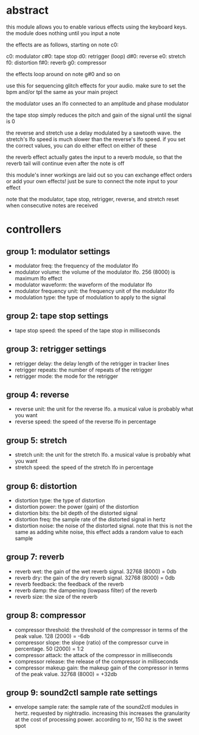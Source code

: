 # abstract

this module allows you to enable various effects using the keyboard keys. the module does nothing until you input a note

the effects are as follows, starting on note c0:

c0: modulator
c#0: tape stop
d0: retrigger (loop)
d#0: reverse
e0: stretch
f0: distortion
f#0: reverb
g0: compressor

the effects loop around on note g#0 and so on

use this for sequencing glitch effects for your audio. make sure to set the bpm and/or tpl the same as your main project

the modulator uses an lfo connected to an amplitude and phase modulator

the tape stop simply reduces the pitch and gain of the signal until the signal is 0

the reverse and stretch use a delay modulated by a sawtooth wave. the stretch's lfo speed is much slower than the reverse's lfo speed. if you set the correct values, you can do either effect on either of these

the reverb effect actually gates the input to a reverb module, so that the reverb tail will continue even after the note is off

this module's inner workings are laid out so you can exchange effect orders or add your own effects! just be sure to connect the note input to your effect

note that the modulator, tape stop, retrigger, reverse, and stretch reset when consecutive notes are received

# controllers

## group 1: modulator settings

- modulator freq: the frequency of the modulator lfo
- modulator volume: the volume of the modulator lfo. 256 (8000) is maximum lfo effect
- modulator waveform: the waveform of the modulator lfo
- modulator frequency unit: the frequency unit of the modulator lfo
- modulation type: the type of modulation to apply to the signal

## group 2: tape stop settings

- tape stop speed: the speed of the tape stop in milliseconds

## group 3: retrigger settings

- retrigger delay: the delay length of the retrigger in tracker lines
- retrigger repeats: the number of repeats of the retrigger
- retrigger mode: the mode for the retrigger

## group 4: reverse

- reverse unit: the unit for the reverse lfo. a musical value is probably what you want
- reverse speed: the speed of the reverse lfo in percentage

## group 5: stretch

- stretch unit: the unit for the stretch lfo. a musical value is probably what you want
- stretch speed: the speed of the stretch lfo in percentage

## group 6: distortion

- distortion type: the type of distortion
- distortion power: the power (gain) of the distortion
- distortion bits: the bit depth of the distorted signal
- distortion freq: the sample rate of the distorted signal in hertz
- distortion noise: the noise of the distorted signal. note that this is not the same as adding white noise, this effect adds a random value to each sample

## group 7: reverb

- reverb wet: the gain of the wet reverb signal. 32768 (8000) = 0db
- reverb dry: the gain of the dry reverb signal. 32768 (8000) = 0db
- reverb feedback: the feedback of the reverb
- reverb damp: the dampening (lowpass filter) of the reverb
- reverb size: the size of the reverb

## group 8: compressor

- compressor threshold: the threshold of the compressor in terms of the peak value. 128 (2000) = -6db
- compressor slope: the slope (ratio) of the compressor curve in percentage. 50 (2000) = 1:2
- compressor attack: the attack of the compressor in milliseconds
- compressor release: the release of the compressor in milliseconds
- compressor makeup gain: the makeup gain of the compressor in terms of the peak value. 32768 (8000) = +32db

## group 9: sound2ctl sample rate settings

- envelope sample rate: the sample rate of the sound2ctl modules in hertz. requested by nightradio. increasing this increases the granularity at the cost of processing power. according to nr, 150 hz is the sweet spot

